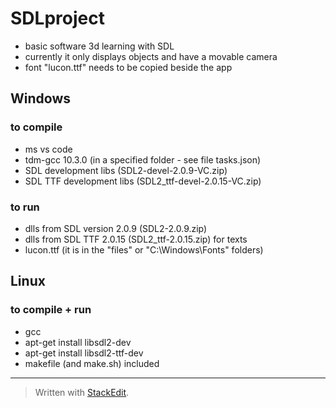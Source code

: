# SDLproject
- basic software 3d learning with SDL
- currently it only displays objects and have a movable camera
- font "lucon.ttf" needs to be copied beside the app

## Windows
### to compile
- ms vs code
- tdm-gcc 10.3.0 (in a specified folder - see file tasks.json)
- SDL development libs (SDL2-devel-2.0.9-VC.zip)
- SDL TTF development libs (SDL2_ttf-devel-2.0.15-VC.zip)
### to run
- dlls from SDL version 2.0.9 (SDL2-2.0.9.zip)
- dlls from SDL TTF 2.0.15 (SDL2_ttf-2.0.15.zip) for texts
- lucon.ttf (it is in the "files" or "C:\Windows\Fonts\" folders)

## Linux
### to compile + run
- gcc
- apt-get install libsdl2-dev
- apt-get install libsdl2-ttf-dev
- makefile (and make.sh) included


---
> Written with [StackEdit](https://stackedit.io/).
